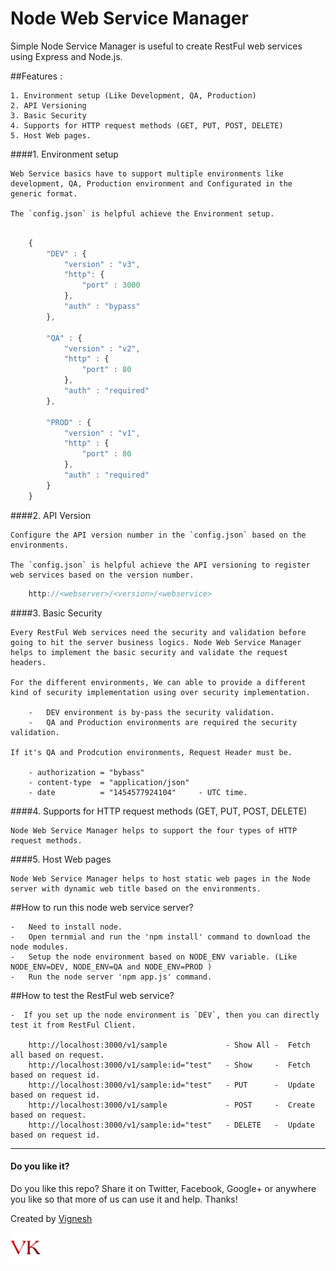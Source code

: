 # Node Web Service Manager 

Simple Node Service Manager is useful to create RestFul web services using Express and Node.js.

##Features :

    1. Environment setup (Like Development, QA, Production)
    2. API Versioning
    3. Basic Security
    4. Supports for HTTP request methods (GET, PUT, POST, DELETE)
    5. Host Web pages.


####1. Environment setup

    Web Service basics have to support multiple environments like development, QA, Production environment and Configurated in the generic format.

    The `config.json` is helpful achieve the Environment setup.

```js

    {
        "DEV" : {
            "version" : "v3",
            "http": {
                "port" : 3000   
            },
            "auth" : "bypass"
        },

        "QA" : {
            "version" : "v2",
            "http" : {
                "port" : 80
            },
            "auth" : "required"
        },

        "PROD" : {
            "version" : "v1",
            "http" : {
                "port" : 80
            },
            "auth" : "required"
        }   
    }

```

####2. API Version

    Configure the API version number in the `config.json` based on the environments.

    The `config.json` is helpful achieve the API versioning to register web services based on the version number.

```js
    http://<webserver>/<version>/<webservice>        
```


####3. Basic Security

    Every RestFul Web services need the security and validation before going to hit the server business logics. Node Web Service Manager helps to implement the basic security and validate the request headers.

    For the different environments, We can able to provide a different kind of security implementation using over security implementation.

        -   DEV environment is by-pass the security validation.
        -   QA and Production environments are required the security validation. 

    If it's QA and Prodcution environments, Request Header must be.

        - authorization = "bybass"
        - content-type  = "application/json"
        - date          = "1454577924104"     - UTC time.


####4. Supports for HTTP request methods (GET, PUT, POST, DELETE)    

    Node Web Service Manager helps to support the four types of HTTP request methods.


####5. Host Web pages    

    Node Web Service Manager helps to host static web pages in the Node server with dynamic web title based on the environments.


##How to run this node web service server?

    -   Need to install node.
    -   Open ternmial and run the 'npm install' command to download the node modules.
    -   Setup the node environment based on NODE_ENV variable. (Like NODE_ENV=DEV, NODE_ENV=QA and NODE_ENV=PROD )
    -   Run the node server 'npm app.js' command.

##How to test the RestFul web service?

    -  If you set up the node environment is `DEV`, then you can directly test it from RestFul Client.

        http://localhost:3000/v1/sample             - Show All -  Fetch all based on request.
        http://localhost:3000/v1/sample:id="test"   - Show     -  Fetch based on request id. 
        http://localhost:3000/v1/sample:id="test"   - PUT      -  Update based on request id. 
        http://localhost:3000/v1/sample             - POST     -  Create based on request.
        http://localhost:3000/v1/sample:id="test"   - DELETE   -  Update based on request id.

___

#### Do you like it?

Do you like this repo? Share it on Twitter, Facebook, Google+ or anywhere you like so that more of us can use it and help. Thanks!

Created by [Vignesh](http://vigneshuvi.github.io/) 

![alt text][logo]

[logo]: https://github.com/vigneshuvi/vigneshuvi.github.io/blob/master/favicon.ico/android-icon-48x48.png
